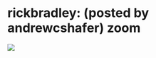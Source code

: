 <!--
id: 88039085
link: http://tumblr.atmos.org/post/88039085/rickbradley-posted-by-andrewcshafer-zoom
slug: rickbradley-posted-by-andrewcshafer-zoom
date: Thu Mar 19 2009 17:18:55 GMT-0700 (PDT)
publish: 2009-03-019
tags: 
title: rickbradley:
(posted by andrewcshafer) zoom
-->


rickbradley:
(posted by andrewcshafer) zoom
===========================================

![](http://24.media.tumblr.com/oxrhwNlejl9jdpudJq2y5aX7o1_400.jpg)


